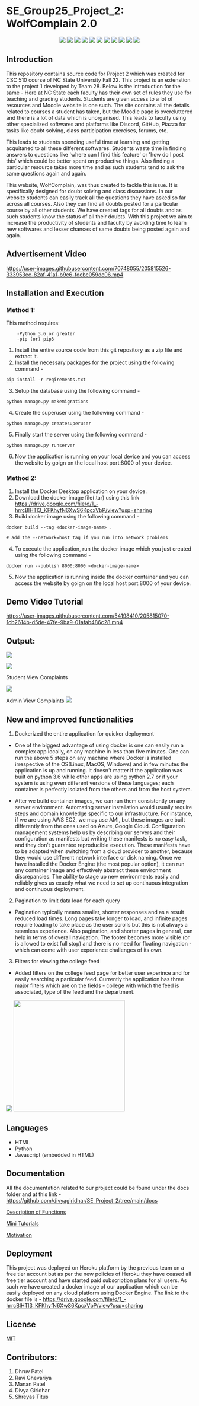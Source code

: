 # SE_Group25_Project_2: WolfComplain 2.0

<!-- Head -->

<!-- SHIELDS -->

<div align="center">
<a href="https://github.com/divyagiridhar/SE_Project_2/issues">
        <img src="https://img.shields.io/github/issues-closed/divyagiridhar/SE_Project_2" /></a>

<a href="https://github.com/divyagiridhar/SE_Project_2/blob/main/LICENSE"> 
        <img src="https://img.shields.io/github/license/divyagiridhar/SE_Project_2" /></a>

<a href="https://github.com/divyagiridhar/SE-Group-25-WolfCare.git">
    <img src="https://img.shields.io/github/repo-size/divyagiridhar/SE-Group-25-WolfCare?color=brightgreen"></a>
    
<a href="https://github.com/divyagiridhar/SE_Project_2/graphs/contributors">
    <img src="https://img.shields.io/github/contributors/divyagiridhar/SE_Project_2"></a>
    
<a href="https://github.com/divyagiridhar/SE-Group-25-WolfCare">
    <img src="https://img.shields.io/github/languages/count/divyagiridhar/SE_Project_2"></a>
    
<a href="https://github.com/divyagiridhar/SE-Group-25-WolfCare/tags">
    <img src="https://img.shields.io/github/v/tag/divyagiridhar/SE_Project_2"></a>
    
<a href="https://codecov.io/gh/divyagiridhar/SE_Project_2/branch/main">
    <img src="https://codecov.io/gh/Sanayshah2/SE_Project_1/branch/main/graphs/badge.svg"></a>
    
<a href="https://zenodo.org/record/7402637#.Y466FXbMLIU">
    <img src="https://zenodo.org/badge/537628861.svg"></a>
    
<a href="https://github.com/divyagiridhar/SE_Project_2/actions/workflows/code_checker.yml">
    <img src="https://github.com/divyagiridhar/SE_Project_2/actions/workflows/code_checker.yml/badge.svg"></a>
    
<a href="https://github.com/divyagiridhar/SE_Project_2/graphs/commit-activity">
    <img src="https://img.shields.io/github/commit-activity/w/divyagiridhar/SE_Project_2"></a>
    
<a href="https://github.com/divyagiridhar/SE_Project_2/actions/workflows/django.yml">
    <img src="https://github.com/divyagiridhar/SE_Project_2/actions/workflows/django.yml/badge.svg"></a>
    

</div>

## Introduction

This repository contains source code for Project 2 which was created for CSC 510 course of NC State University Fall 22. This project is an extenstion to the project 1 developed by Team 28. Below is the introduction for the same - Here at NC State each faculty has their own set of rules they use for teaching and grading students. Students are given access to a lot of resources and Moodle website is one such. The site contains all the details related to courses a student has taken, but the Moodle page is overcluttered and there is a lot of data which is unorganised. This leads to faculty using other specialized softwares and platforms like Discord, GitHub, Piazza for tasks like doubt solving, class participation exercises, forums, etc.

This leads to students spending useful time at learning and getting acquitaned to all these different softwares. Students waste time in finding answers to questions like 'where can I find this feature' or 'how do I post this' which could be better spent on productive things. Also finding a particular resource takes more time and as such students tend to ask the same questions again and again. 

This website, WolfComplain, was thus created to tackle this issue. It is specifically designed for doubt solving and class discussions. In our website students can easily track all the questions they have asked so far across all courses. Also they can find all doubts posted for a particular course by all other students. 
We have created tags for all doubts and as such students know the status of all their doubts. With this project we aim to increase the productivity of students and faculty by avoiding time to learn new softwares and lesser chances of same doubts being posted again and again.


## Advertisement Video
https://user-images.githubusercontent.com/70748055/205815526-333953ec-82af-41a1-b9e6-fdcbc059dc06.mp4





## Installation and Execution
### Method 1:
This method requires:
```
    -Python 3.6 or greater
    -pip (or) pip3  
``` 
1. Install the entire source code from this git repository as a zip file and extract it.
2. Install the necessary packages for the project using the following command - 
``` 
pip install -r reqirements.txt
```
3. Setup the database using the following command - 
```
python manage.py makemigrations
```
4. Create the superuser using the following command - 
```
python manage.py createsuperuser
```
5. Finally start the server using the following command - 
```
python manage.py runserver
```
6. Now the application is running on your local device and you can access the website by goign on the local host port:8000 of your device. 
### Method 2: 
1. Install the Docker Desktop application on your device.
2. Download the docker image file(.tar) using this link https://drive.google.com/file/d/1_-hrrcBlHTl3_KFKhyfN6XwS6KpcxVbP/view?usp=sharing
3. Build docker image using the following command - 
```
docker build --tag <docker-image-name> .

# add the --network=host tag if you run into network problems
```
4. To execute the application, run the docker image which you just created using the following command -
```
docker run --publish 8000:8000 <docker-image-name>
```
5. Now the application is running inside the docker container and you can access the website by goign on the local host port:8000 of your device. 



## Demo Video Tutorial

https://user-images.githubusercontent.com/54198410/205815070-1cb2614b-d5de-47fe-9ba9-01afab486c28.mp4



## Output:

![](./screenshots/main1.png)

![](./screenshots/main2.png)

Student View Complaints

![](./screenshots/collge_feed_complaints.png)

Admin View Complaints
![](./screenshots/admin_view_college_feed.png)



## New and improved functionalities 
1. Dockerized the entire application for quicker deployment

- One of the biggest advantage of using docker is one can easily run a complex app locally, on any machine in less than five minutes. One can run the above 5 steps on any machine where Docker is installed irrespective of the OS(Linux, MacOS, Windows) and in few minutes the application is up and running. It doesn't matter if the application was built on python 3.6 while other apps are using python 2.7 or if your system is using even different versions of these languages; each container is perfectly isolated from the others and from the host system.

- After we build container images, we can run them consistently on any server environment. Automating server installation would usually require steps and domain knowledge specific to our infrastructure. For instance, if we are using AWS EC2, we may use AMI, but these images are built differently from the ones used on Azure, Google Cloud. Configuration management systems help us by describing our servers and their configuration as manifests but writing these manifests is no easy task, and they don’t guarantee reproducible execution. These manifests have to be adapted when switching from a cloud provider to another, because they would use different network interface or disk naming. Once we have installed the Docker Engine (the most popular option), it can run any container image and effectively abstract these environment discrepancies. The ability to stage up new environments easily and reliably gives us exactly what we need to set up continuous integration and continuous deployment. 

2. Pagination to limit data load for each query
- Pagination typically means smaller, shorter responses and as a result reduced load times. Long pages take longer to load, and infinite pages require loading to take place as the user scrolls but this is not always a seamless experience. Also pagination, and shorter pages in general, can help in terms of overall navigation. The footer becomes more visible (or is allowed to exist full stop) and there is no need for floating navigation - which can come with user experience challenges of its own.


3. Filters for viewing the college feed
- Added filters on the college feed page for better user experince and for easily searching a particular feed. Currently the application has three major filters which are on the fields - college with which the feed is associated, type of the feed and the department.  

<img src="./screenshots/college_feed_filter.png">
<img src="./screenshots/college_feed_pagination.png" width=300>


## Languages
- HTML
- Python 
- Javascript (embedded in HTML)


## Documentation
All the documentation related to our project could be found under the docs folder and at this link - https://github.com/divyagiridhar/SE_Project_2/tree/main/docs

<a href="https://github.com/divyagiridhar/SE_Project_2/blob/main/docs/Function%20Description.md">Description of Functions</a>

<a href="https://github.com/divyagiridhar/SE_Project_2/blob/main/docs/Mini_Tutorials.pdf">Mini Tutorials</a>

<a href="https://github.com/divyagiridhar/SE_Project_2/blob/main/docs/motivation.md">Motivation</a>


## Deployment 
This project was deployed on Heroku platform by the previous team on a free tier account but as per the new policies of Heroku they have ceased all free tier account and have started paid subscription plans for all users. As such we have created a docker image of our application which can be easily deployed on any cloud platform using Docker Engine. The link to the docker file is - https://drive.google.com/file/d/1_-hrrcBlHTl3_KFKhyfN6XwS6KpcxVbP/view?usp=sharing



## License
[MIT](https://github.com/divyagiridhar/SE_Project_2/blob/main/LICENSE.MD)


## Contributors:
1. Dhruv Patel  
2. Ravi Ghevariya
3. Manan Patel
4. Divya Giridhar
5. Shreyas Titus

